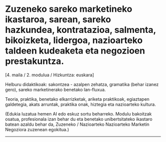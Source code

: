 # Zuzeneko sareko marketineko ikastaroa, sarean, sareko hazkundea, kontratazioa, salmenta, bikoizketa, lidergoa, nazioarteko taldeen kudeaketa eta negozioen prestakuntza.


[4. maila / 2. modulua / Hizkuntza: euskara]

Helburu didaktikoak: sakontzea - ​​azalpen zehatza, gramatika (behar izanez gero), sareko marketinerako benetako lan-fluxua.

Teoria, praktika, benetako elkarrizketak, ariketa praktikoak, egiaztapen galdetegia, akats arruntak, praktika onak, hiztegia eta nazioarteko kultura.


(Edukia luzatua hemen AI edo eskuz sortu beharreko. Modulu bakoitzak osatua, profesionala izan behar du eta benetako unibertsitateko ikastaro batean azaldu behar da, Zuzeneko / Nazioarteko Nazioarteko Marketin Negoziora zuzenean egokitua.)

---